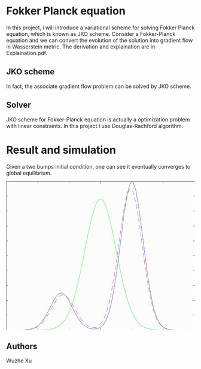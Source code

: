 # Fokker Planck equation

In this project, i will introduce a variational scheme for solving Fokker Planck equation, which is known as JKO scheme. Consider a Fokker-Planck equation and we can convert the evolution of the solution into gradient flow in Wasserstein metric. The derivation and explaination are in Explaination.pdf.

## JKO scheme
In fact, the associate gradient flow problem can be solved by JKO scheme.

## Solver
JKO scheme for Fokker-Planck equation is actually a optimization problem with linear constraints. In this project I use Douglas-Rachford algorithm.

# Result and simulation
Given a two bumps initial condition, one can see it eventually converges to global equilibrium.

![grab-landing-page](https://github.com/woodssss/Solve-Fokker-Planck-equation-by-Gradient-flow-in-Wasserstein-metric/blob/master/FP_1D.gif)

## Authors
Wuzhe Xu


